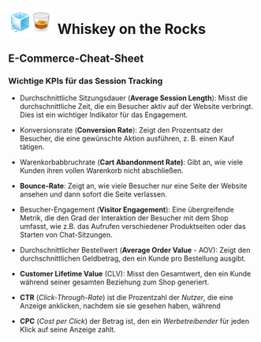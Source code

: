 # <img src="../../Dashboards/python/assets/whisk_rox.png"> Whiskey on the Rocks

## E-Commerce-Cheat-Sheet


### Wichtige KPIs für das Session Tracking

- Durchschnittliche Sitzungsdauer (__Average Session Length__):
    Misst die durchschnittliche Zeit, die ein Besucher aktiv auf der Website verbringt. Dies ist ein wichtiger Indikator für das Engagement. 

- Konversionsrate (__Conversion Rate__):
    Zeigt den Prozentsatz der Besucher, die eine gewünschte Aktion ausführen, z. B. einen Kauf tätigen. 

- Warenkorbabbruchrate (__Cart Abandonment Rate)__:
    Gibt an, wie viele Kunden ihren vollen Warenkorb nicht abschließen. 
- __Bounce-Rate__:
    Zeigt an, wie viele Besucher nur eine Seite der Website ansehen und dann sofort die Seite verlassen. 
- Besucher-Engagement (__Visitor Engagement__):
    Eine übergreifende Metrik, die den Grad der Interaktion der Besucher mit dem Shop umfasst, wie z.B. das Aufrufen verschiedener Produktseiten oder das Starten von Chat-Sitzungen. 
- Durchschnittlicher Bestellwert (__Average Order Value__ - AOV):
    Zeigt den durchschnittlichen Geldbetrag, den ein Kunde pro Bestellung ausgibt. 
- __Customer Lifetime Value__ (CLV):
Misst den Gesamtwert, den ein Kunde während seiner gesamten Beziehung zum Shop generiert. 

- **CTR** (_Click-Through-Rate_) ist die Prozentzahl der _Nutzer_, die eine Anzeige anklicken, nachdem sie sie gesehen haben, während 
- **CPC** (_Cost per Click_) der Betrag ist, den ein _Werbetreibender_ für jeden Klick auf seine Anzeige zahlt.

